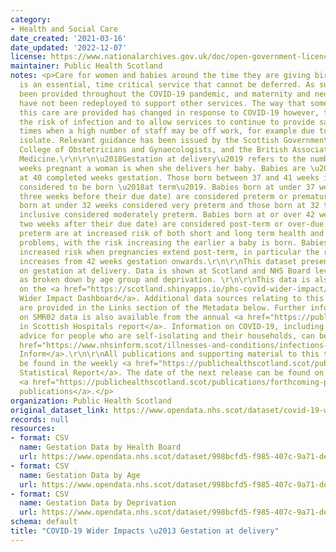 ```yaml
---
category:
- Health and Social Care
date_created: '2021-03-16'
date_updated: '2022-12-07'
license: https://www.nationalarchives.gov.uk/doc/open-government-licence/version/3/
maintainer: Public Health Scotland
notes: <p>Care for women and babies around the time they are giving birth/being born
  is an essential, time critical service that cannot be deferred. As such, it has
  been provided throughout the COVID-19 pandemic, and maternity and neonatal staff
  have not been redeployed to support other services. The way that some elements of
  this care are provided has changed in response to COVID-19 however, to minimise
  the risk of infection and to allow services to continue to provide safe care during
  times when a high number of staff may be off work, for example due to needing to
  isolate. Relevant guidance has been issued by the Scottish Government, the Royal
  College of Obstetricians and Gynaecologists, and the British Association for Perinatal
  Medicine.\r\n\r\n\u2018Gestation at delivery\u2019 refers to the number of completed
  weeks pregnant a woman is when she delivers her baby. Babies are \u2018due\u2019
  at 40 completed weeks gestation. Those born between 37 and 41 weeks inclusive are
  considered to be born \u2018at term\u2019. Babies born at under 37 weeks (more than
  three weeks before their due date) are considered preterm or premature, with those
  born at under 32 weeks considered very preterm and those born at 32 to 36 weeks
  inclusive considered moderately preterm. Babies born at or over 42 weeks (more than
  two weeks after their due date) are considered post-term or over-due. Babies born
  preterm are at increased risk of both short and long term health and developmental
  problems, with the risk increasing the earlier a baby is born. Babies are also at
  increased risk when pregnancies extend post-term, in particular the risk of stillbirth
  increases from 42 weeks gestation onwards.\r\n\r\nThis dataset presents information
  on gestation at delivery. Data is shown at Scotland and NHS Board level, as well
  as broken down by age group and deprivation. \r\n\r\nThis data is also available
  on the <a href="https://scotland.shinyapps.io/phs-covid-wider-impact/">COVID-19
  Wider Impact Dashboard</a>. Additional data sources relating to this topic area
  are provided in the Links section of the Metadata below. Further information based
  on SMR02 data is also available from the annual <a href="https://publichealthscotland.scot/publications/births-in-scottish-hospitals/">Births
  in Scottish Hospitals report</a>. Information on COVID-19, including stay at home
  advice for people who are self-isolating and their households, can be found on <a
  href="https://www.nhsinform.scot/illnesses-and-conditions/infections-and-poisoning/coronavirus-covid-19#stay-at-home-advice">NHS
  Inform</a>.\r\n\r\nAll publications and supporting material to this topic area can
  be found in the weekly <a href="https://publichealthscotland.scot/publications/covid-19-statistical-report/">COVID-19
  Statistical Report</a>. The date of the next release can be found on our list of
  <a href="https://publichealthscotland.scot/publications/forthcoming-publications/">forthcoming
  publications</a>.</p>
organization: Public Health Scotland
original_dataset_link: https://www.opendata.nhs.scot/dataset/covid-19-wider-impacts-gestation-at-delivery
records: null
resources:
- format: CSV
  name: Gestation Data by Health Board
  url: https://www.opendata.nhs.scot/dataset/998bcfd5-f985-407c-9a71-dea23aaff16e/resource/f00851fb-8798-4612-a891-aab1d7403586/download/gestation_hb_20221207.csv
- format: CSV
  name: Gestation Data by Age
  url: https://www.opendata.nhs.scot/dataset/998bcfd5-f985-407c-9a71-dea23aaff16e/resource/7f789269-1547-4189-a47d-2a641db84e91/download/gestation_age_20221207.csv
- format: CSV
  name: Gestation Data by Deprivation
  url: https://www.opendata.nhs.scot/dataset/998bcfd5-f985-407c-9a71-dea23aaff16e/resource/4a423747-5f6d-4415-bae5-27111c990036/download/gestation_simd_20221207.csv
schema: default
title: "COVID-19 Wider Impacts \u2013 Gestation at delivery"
---
```

